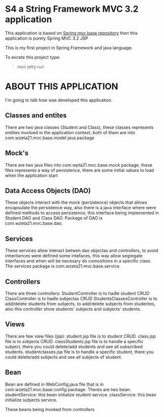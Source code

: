 # S4 a String Framework MVC 3.2 application
This application is based on [Spring mvc base repository](https://github.com/geowarin/spring-mvc-examples/tree/master/mvc-base) then this application is purely Spring MVC 3.2 JSP

This is my first project in Spring Framework and java language.

To excete this project type:
> mvn jetty:run

# ABOUT THIS APPLICATION

I'm going to talk how was developed this application.

## Classes and entites

There are two java classes (Student and Class), these classes represents entities involved in the application context, both of them are into com.wzeta21.mvc.base.model java package

## Mock's
There are two java files into com.wpta21.mvc.base.mock package, these files represents a way of persistence, there are some initial values to load when the application start

## Data Access Objects (DAO)
These objects interact with the mock (persistence) objects that allows encapsulate the persistence way, also there is a java interface where were defined methods to access persistence, this interface being implemented in Student DAO and Class DAO.
Package of DAO is com.wzeta21.mvc.base.dao.

## Services
These services allow interact betwen dao objectas and controllers, to avoid inheritances were defined some intefaces, this way allow segregate interfaces and when will be necesary do comositions in a specific class.
The services package is com.wzeta21.mvc.base.service.

## Controllers
There are three controllers:
StudentController is to hadle student CRUD
ClassController is to hadle subjectas CRUD
StudentsClassesController is to add/delete students from subjects, to add/delete subjects from studentes, also this controller show students' subjects and subjects' students.

## Views
There are few view files (jsp):
student.jsp file is to student CRUD.
class.jsp file is to subjects CRUD.
classStudents.jsp file is to handle a specific subject, there you could delete/add students and see all subscribed students.
studentclasses.jsp file is to handle a specific student, there you could delete/add subjects and see all subjects of student.

## Bean
Bean are defined in WebConfig.java file that is in com.wzeta21.mvc.base.config package.
Theres are two bean:
studentService: this bean initialize student service.
classService: this bean initialize subjects service.

These beans being invoked from controllers
